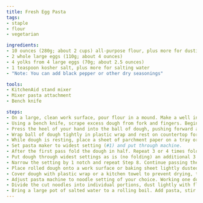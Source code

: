 ```yaml
---
title: Fresh Egg Pasta
tags:
- staple
- flour
- vegetarian

ingredients:
- 10 ounces (280g; about 2 cups) all-purpose flour, plus more for dusting. I usually replace 5oz with semolina flour
- 2 whole large eggs (110g; about 4 ounces)
- 4 yolks from 4 large eggs (70g; about 2.5 ounces)
- 1 teaspoon kosher salt, plus more for salting water
- "Note: You can add black pepper or other dry seasonings"

tools:
- KitchenAid stand mixer
- Mixer pasta attachment
- Bench knife

steps:
- On a large, clean work surface, pour flour in a mound. Make a well in the center about 4 inches wide. Pour whole eggs, egg yolks, and salt into well and, using a fork, beat thoroughly. When combined, gradually incorporate flour into the eggs until a wet, sticky dough has formed.
- Using a bench knife, scrape excess dough from fork and fingers. Begin to fold additional flour into the dough with the bench knife, turning the dough roughly 45 degrees each time, until dough feels firm and dry, and can form a craggy-looking ball, 2 to 5 minutes.
- Press the heel of your hand into the ball of dough, pushing forward and down. Rotate the ball 45 degrees and repeat. Continue until dough develops a smooth, elastic texture similar to a firm ball of Play-Doh. If dough feels too wet, add flour in 1 teaspoon increments. If dough feels too dry, add water slowly.
- Wrap ball of dough tightly in plastic wrap and rest on countertop for 30 minutes.
- While dough is resting, place a sheet of parchment paper on a tray or cutting board and dust lightly with flour. Unwrap rested dough and cut into sixths. Set one sixth on work surface and re-wrap remaining dough. With a hand or rolling pin, flatten the sixth of dough into an oblong shape about 1/2 inch thick.
- Set pasta maker to widest setting (#1) and put through machine.
- After the first pass fold the dough in half. Repeat 3 or 4 times folding the dough in half or thirds. Don’t be afraid to use flour.
- Put dough through widest settings as is (no folding) an additional 3 or 4 times. If it starts to feel moist sprinkle flour.
- Narrow the setting by 1 notch and repeat Step 8. Continue passing the dough through the rollers, reducing the thickness by 1 setting each time until it reaches the desired thickness. It should now be very delicate and elastic to the touch, and slightly translucent.
- Place rolled dough onto a work surface or baking sheet lightly dusted with flour or lined with parchment paper, folding the dough over as necessary so that it fits; sprinkle with flour or line with parchment between folds to prevent sticking. Make sure to put flour in between the layers.
- Cover dough with plastic wrap or a kitchen towel to prevent drying, then repeat Steps 5 through 10 with remaining dough quarters. If making noodles, cut dough into 12- to 14-inch segments.
- Adjust pasta machine to noodle setting of your choice. Working one dough segment at a time, feed dough through the pasta-cutter. Alternatively, cut folded dough by hand with a chef's knife to desired noodle width.
- Divide the cut noodles into individual portions, dust lightly with flour, and curl into a nest. Place on parchment-lined rimmed baking sheet and gently cover with kitchen towel until ready to cook. Pasta can be frozen directly on the baking sheet, transferred to a zipper-lock freezer bag, and stored in the freezer for up to three weeks before cooking. Cook frozen pasta directly from the freezer.
- Bring a large pot of salted water to a rolling boil. Add pasta, stir gently with a wooden spoon, chopsticks, or a cooking fork, and cook, tasting at regular intervals until noodles are just set with a definite bite, about 1 1/2 to 2 minutes. Drain, toss with sauce, and serve.
---
```

